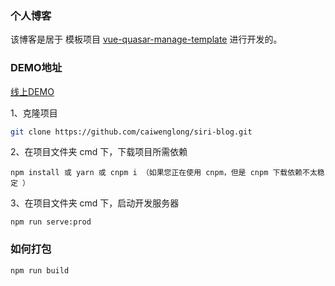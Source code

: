 ### 个人博客

该博客是居于 模板项目 [vue-quasar-manage-template](https://github.com/972784674t/vue-quasar-manage-template)  进行开发的。

### DEMO地址

[线上DEMO](http://120.24.144.34/logon)


1、克隆项目
```sh
git clone https://github.com/caiwenglong/siri-blog.git
```
2、在项目文件夹 cmd 下，下载项目所需依赖
```npm
npm install 或 yarn 或 cnpm i （如果您正在使用 cnpm，但是 cnpm 下载依赖不太稳定 ）
```
3、在项目文件夹 cmd 下，启动开发服务器
```npm
npm run serve:prod
```
### 如何打包
```npm
npm run build
```

